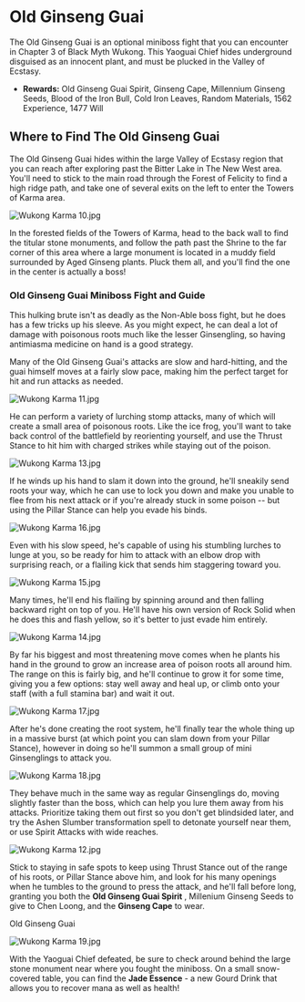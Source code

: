 # Old Ginseng Guai

The Old Ginseng Guai is an optional miniboss fight that you can encounter in Chapter 3 of Black Myth Wukong. This Yaoguai Chief hides underground disguised as an innocent plant, and must be plucked in the Valley of Ecstasy. 

  * **Rewards:** Old Ginseng Guai Spirit, Ginseng Cape, Millennium Ginseng Seeds, Blood of the Iron Bull, Cold Iron Leaves, Random Materials, 1562 Experience, 1477 Will

## Where to Find The Old Ginseng Guai

The Old Ginseng Guai hides within the large Valley of Ecstasy region that you can reach after exploring past the Bitter Lake in The New West area. You'll need to stick to the main road through the Forest of Felicity to find a high ridge path, and take one of several exits on the left to enter the Towers of Karma area. 

![Wukong Karma 10.jpg](https://oyster.ignimgs.com/mediawiki/apis.ign.com/black-myth-wukong/c/cf/Wukong_Karma_10.jpg)

In the forested fields of the Towers of Karma, head to the back wall to find the titular stone monuments, and follow the path past the Shrine to the far corner of this area where a large monument is located in a muddy field surrounded by Aged Ginseng plants. Pluck them all, and you'll find the one in the center is actually a boss! 

### Old Ginseng Guai Miniboss Fight and Guide

This hulking brute isn't as deadly as the Non-Able boss fight, but he does has a few tricks up his sleeve. As you might expect, he can deal a lot of damage with poisonous roots much like the lesser Ginsengling, so having antimiasma medicine on hand is a good strategy. 

Many of the Old Ginseng Guai's attacks are slow and hard-hitting, and the guai himself moves at a fairly slow pace, making him the perfect target for hit and run attacks as needed. 

![Wukong Karma 11.jpg](https://oyster.ignimgs.com/mediawiki/apis.ign.com/black-myth-wukong/2/2a/Wukong_Karma_11.jpg)

He can perform a variety of lurching stomp attacks, many of which will create a small area of poisonous roots. Like the ice frog, you'll want to take back control of the battlefield by reorienting yourself, and use the Thrust Stance to hit him with charged strikes while staying out of the poison. 

![Wukong Karma 13.jpg](https://oyster.ignimgs.com/mediawiki/apis.ign.com/black-myth-wukong/8/8e/Wukong_Karma_13.jpg)

If he winds up his hand to slam it down into the ground, he'll sneakily send roots your way, which he can use to lock you down and make you unable to flee from his next attack or if you're already stuck in some poison -- but using the Pillar Stance can help you evade his binds. 

![Wukong Karma 16.jpg](https://oyster.ignimgs.com/mediawiki/apis.ign.com/black-myth-wukong/8/88/Wukong_Karma_16.jpg)

Even with his slow speed, he's capable of using his stumbling lurches to lunge at you, so be ready for him to attack with an elbow drop with surprising reach, or a flailing kick that sends him staggering toward you. 

![Wukong Karma 15.jpg](https://oyster.ignimgs.com/mediawiki/apis.ign.com/black-myth-wukong/a/ac/Wukong_Karma_15.jpg)

Many times, he'll end his flailing by spinning around and then falling backward right on top of you. He'll have his own version of Rock Solid when he does this and flash yellow, so it's better to just evade him entirely. 

![Wukong Karma 14.jpg](https://oyster.ignimgs.com/mediawiki/apis.ign.com/black-myth-wukong/6/6e/Wukong_Karma_14.jpg)

By far his biggest and most threatening move comes when he plants his hand in the ground to grow an increase area of poison roots all around him. The range on this is fairly big, and he'll continue to grow it for some time, giving you a few options: stay well away and heal up, or climb onto your staff (with a full stamina bar) and wait it out. 

![Wukong Karma 17.jpg](https://oyster.ignimgs.com/mediawiki/apis.ign.com/black-myth-wukong/3/3f/Wukong_Karma_17.jpg)

After he's done creating the root system, he'll finally tear the whole thing up in a massive burst (at which point you can slam down from your Pillar Stance), however in doing so he'll summon a small group of mini Ginsenglings to attack you. 

![Wukong Karma 18.jpg](https://oyster.ignimgs.com/mediawiki/apis.ign.com/black-myth-wukong/9/94/Wukong_Karma_18.jpg)

They behave much in the same way as regular Ginsenglings do, moving slightly faster than the boss, which can help you lure them away from his attacks. Prioritize taking them out first so you don't get blindsided later, and try the Ashen Slumber transformation spell to detonate yourself near them, or use Spirit Attacks with wide reaches. 

![Wukong Karma 12.jpg](https://oyster.ignimgs.com/mediawiki/apis.ign.com/black-myth-wukong/8/80/Wukong_Karma_12.jpg)

Stick to staying in safe spots to keep using Thrust Stance out of the range of his roots, or Pillar Stance above him, and look for his many openings when he tumbles to the ground to press the attack, and he'll fall before long, granting you both the **Old Ginseng Guai Spirit** , Millenium Ginseng Seeds to give to Chen Loong, and the **Ginseng Cape** to wear. 

Old Ginseng Guai

![Wukong Karma 19.jpg](https://oyster.ignimgs.com/mediawiki/apis.ign.com/black-myth-wukong/f/f7/Wukong_Karma_19.jpg)

With the Yaoguai Chief defeated, be sure to check around behind the large stone monument near where you fought the miniboss. On a small snow-covered table, you can find the **Jade Essence** \- a new Gourd Drink that allows you to recover mana as well as health!
